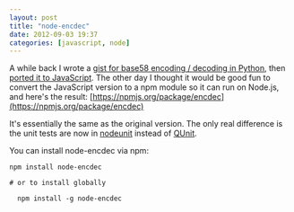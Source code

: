 ```yaml
---
layout: post
title: "node-encdec"
date: 2012-09-03 19:37
categories: [javascript, node]
---
```


A while back I wrote a [gist for base58 encoding / decoding in Python](https://gist.github.com/865912), then [ported it to JavaScript](https://github.com/ianoxley/encdec). The other day I thought it would be good fun to convert the JavaScript version to a npm module so it can run on Node.js, and here's the result: [https://npmjs.org/package/encdec](https://npmjs.org/package/encdec)

It's essentially the same as the original version. The only real difference is the unit tests are now in [nodeunit](https://github.com/caolan/nodeunit) instead of [QUnit](http://docs.jquery.com/QUnit).

You can install node-encdec via npm:

    npm install node-encdec
	  
    # or to install globally
	  
	  npm install -g node-encdec
